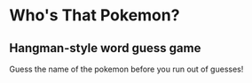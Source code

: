 # Who's That Pokemon?

## Hangman-style word guess game

Guess the name of the pokemon before you run out of guesses!